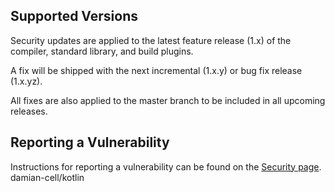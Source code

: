 ## Supported Versions

Security updates are applied to the latest feature release (1.x) of the compiler, standard library, and build plugins.

A fix will be shipped with the next incremental (1.x.y) or bug fix release (1.x.yz).

All fixes are also applied to the master branch to be included in all upcoming releases.

## Reporting a Vulnerability

Instructions for reporting a vulnerability can be found on the [Security page](https://kotlinlang.org/docs/security.html).
damian-cell/kotlin
